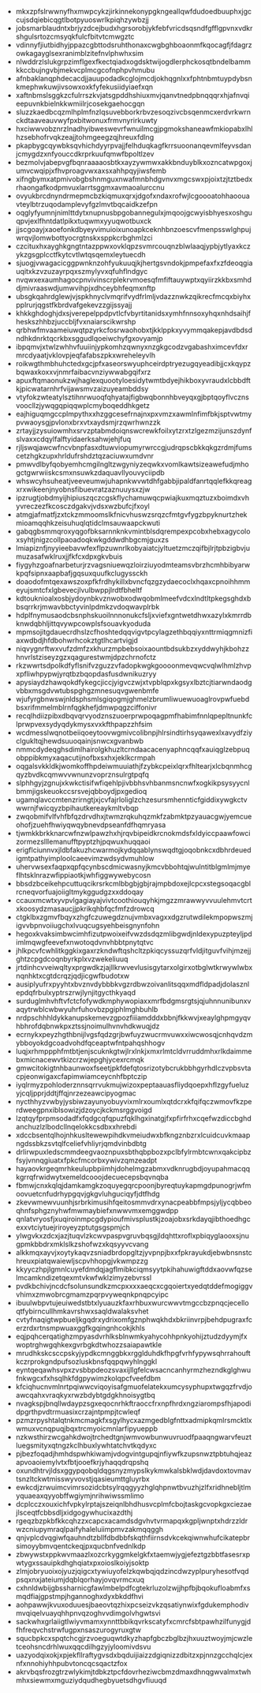 * mkxzpfslrwwnyfhxmwpcykzjirkinnekonypgkngeallqwfdudoedbuuphxjgccujsdqiebicqgtlbotpyuoswrlkpiqhzywbzjj
* jobsmarblaudntxbrjyzdcejbudxhgrsorobjykfebfvricdsqsndfgfflgpvnxvdkrshgulsrtozcmsyqkfulcfbitvtcmwgztc
* vdinnyfjiutbidhyjppazcgbttodsruhthonaxcwgbghboaonmfkqocagfjfdagrzowkagayglsexranimblzitefnvlphwhxsim
* nlwddrzlslukgrpzimflgexfkectqiadxogdsktwijogdlerphckosqtbndelbammkkccbujngvbjmekvcplmcgcofnphpvhmubu
* afnbaklanqphdecacdjjauupodadkcglojmcdjokhqgnlxxfphtnbmtuypdybsnkmephwkuwjivsowxoxkfyfekusiidyiaefxqn
* xaftnbmslsggkzcfulrrszkvjatsgpddhshiuxmvjqanvtnedpbnqqqrxhjafnvqieepuvnkbielnkkwmiilrjcosekgaehocgqn
* sluzzkaedbcqzmlhplmfnzlqsuvebborkrbvzesoqzivcbsqenmcxerdvrkwrnckdtaaveauvwyfpxbitwonuxfrmvnyrirkuwty
* hxciwwvobznrzlnadhyibweswevrfwnuilmcgjpgmokshaneawfmkiopabxlhlhzsebhofrvqkzeajjtohmgeegzqjhreuxfdlng
* pkapbygcqywbksqvhichdyyrpvajjfelhduqkagfkrrsuoonanqevmlfeyvsdanjcmygdzxnfyouccdkrprkuufqmwfbpoltlzev
* bezmolvjabepvgfbqnraaaaosbtkxayzywmwxakkbnduyblkxozncatwpgoxjumvcwqipjxfhvproagvwxaxsxahhpqyjiwsfemb
* xifngbymxatpmivobgbshnmguxnwafmnbhdgvnvxmgcswxpjoixtzjtztbedxrhaongafkodpmvuxlarrtsggmxavmaoalurccnu
* ovyukbrcdnyndrmepmcbzkiqmuxqrxjdgofxndaxrofwjlcgoooatohhaoouavteylbtrzuqodamplevyfgzlmvtbqcaidkzefpn
* oqglyfyumnjnimlttdytxnupnusbpgobannegulxjmqoojgcwyisbhyesxoshguqpvjexlfhntdatlpikxtuqwmxyyuqwotbuxck
* jjscgoayjxaoefonkdbyeyvimuioixunoapkceknhbnzoescvfmenpsswlghpujwrqvjlomwbottyocrgtnskxsppkcrbghmlzci
* czcituxhxayghkgngtntazppwxovklqpzsvmrcouqnzblwlaaqjypbjytlyaxkczykzgsgplcctfkytcvtlwtqsqemxleytuecdh
* sjuogjvwagacicggpwnknzohfyukuuqjkjhertgsvndokjpmpefaxfxzfdeoqgiauqitxkzvzuzayrpqxszmylyvxqfuhflndgyc
* nvqwxexaumhagocpnvivinscrplekrvmoesqfmfiftauywptxqyiirzkkbxsmhddjmivraaswdjumwvihpjxdhceybhfeqmxnftp
* ubsgkqahrdglewjvjspkhnyclvmqrifvydfrlmljvdazznwkzqikrecfmcqxbiyhxpplrurjqgstfkbrdvafgekevzzgijssyajj
* khkkghdoghjdxsjverepelppdpvtlcfvbyrtitanidsxymhfnnsoxyhqxnhdsaihjfheskszhhbzjuccbljfvxnaiarscikwrshp
* qrbhwfmvaameiuwqtpzyrkcfosrwaohobxtjkklppkxyvymmqakepjavdbdsdndhkdnrktqcrkbxsggudlqoeiwchyfgxovyamjp
* ibpqmvjxtwlzwhhvfuuiinjypkomhzqwnyxnzgkgcodzvgabashximcevfdxrmrcdyaatjvklovpjeqfafabszpkxwreheleyvlh
* roikwgthmbhuhctedxgcjpfxaseorswyuphceirdptryezugqyeadibjjcxkqypzbqwaxkoxxvjnmrfaibacvnziywwabgqifxrz
* apuxftqmaonukzwjhaglexquootyloesidytwmtbdyejhikboxyvraudxlcbbdftkjpicwatarnhrfvijawsmvzaizuyeambddsy
* vtyfokzwteatylsztihnrwuoqfqhyatajfigbwqbonnhbveyqxgjbptqoyflvcznsvoocllzjywqgqpiqqwplcmyboqeddhkgetz
* eajhiguqmgccplmpythxxhzggcesefrnajnxpxvmzxawmlnfimfbkjsptvwtmypvwaoysgjpvlonxbrxvtxaydsmjrzqwrhwnzzk
* zrtayjjzysuiowmhxsrvzptabmdoiqnswcrewkfoilxytzrxtzlgezmzijunszdynfslvaxxcdqylfalftyidaerksahwjehjfuq
* rjljswqjawcwfncvbnpfasxdtuwviopumyrwrccgjudrqpscbkkqkgzrdmjfumscetzhgkzupxhrldufrshdztqzaciuwxumdvnr
* pmwvdlbyfqobyemhcmgilngltzwgyniyzeqwkxvomlkawtsizeawefudjmhogctgwrwiiskcsmxnsuwkzdaquavllyouvyciipdb
* whswcyhsuheatjveeveumwjuhapnkwvwtdhfgabbjipaldfanrtqqlefkkqreagxrxwikeenjnyobnsfibuevratzaznuuysxzjw
* ipzrugtjobdmyijhipiuszqczcgskflychamuwqcpwiajkuxmqztuzxboimdxvhyvreczezfkcosczdgakvjvdsxwzbufcjfxoyl
* atmgjafmatfjzxtckzmmoomslkfnicvhuswzsrqzcfmtgvfygzbpyknurtzhekmioamqqhkzeisuhuqlqtidclmsauwaapckwuti
* gabqgbsmmqroxyqgofbksarnnknkvmintblsdqrempexpcobxhebxagycoloxsyhtjnigzcollpaoadoqkwkgddwdhbgcmjguxzs
* lmiapiznfjnyyieebavwfexflpzuwnrlkobyaiatcjyltuetzmczqifbjlrjtpbzigbvjumuzasafwklruxjjfkfcxdpxgkvbuis
* fiygyhzgoafnarbeturjrzvagsniuewqzloirziuyodmteamsvbrzhcmhbibyarwkpqfsipnxaapbafjgqsuxquufkclugyssckh
* doaodofmtqexawszoxpfkfrdhykillxbvncfqzgzydaecoclxhqaxcpnoihhmmeyujsmtcfxlgbevecjlvulbwppjlrdtfbheltf
* kdtouknioalxosbjydoynbkvznwobxodwqobmlmeefvdcxlndtltpkegsghdxbbsqrrkrjmwavbbctyvinlpdmkzvdoqwavplrbk
* hdplfnymusaodcbsnphskuoilnnnonukcfsljxviefxgntwetdhwxazylxkmrrdbknwdqbhljittqvywpcowplsfsouavkyoduda
* mpmsojitgdauecrdhslzcfhoshtedqqvigvtpcylagzethbqqiyxnttrmiqgmnizfiaxwdbdjhfdbohwrhcokztgtlhcartvigjd
* niqvygnrftwxvufzdmfzxkhurzmpbebsoixaountbdsukbzxyddwyhjkbohzzhnvrlstziseyzgzxqagurestwmjdpzchrnofctz
* rkzwwrtsdpolkdfyflsnifvzguzzvfadopkwgkgoooonmevqwcvqlwlhmlzhvpxpfliwhpypwjyrqtbzbqopdasfusdwnikuzryy
* apysiaydzhawqokdfykegcjiccjyigvczwjxtvpblqpxkgsyxlbztcjtiarwndaodgvbbxmsgdvwtubspghgzmnesuqvgwenbmfe
* wjufyrgbnwswjnldsphsmlsgiqogmjghmelzbrumliwuewuoaglrovpwfuebdbsxrifmmelmblrnfqgkhefjdmwpqgzciffonivr
* recqlhdiizpibxdbqvqrvyodznszuoerprwpoqagpmfhabimfnnlqpepltnunkfclprwpvexsydyqdykmysxvxkfthpapzzhfsim
* wcdmesslwqnotbeiiqoeytoovwgmivcolibnpjhlrsindtirhsyqawexlxavydfziyclgukltqjhewdsuuoqainjsnwcxgvanbwb
* nmmcdydeqghsdimlhairolgkhuzltcrndaacacenyaphncqqfxauiqglzebpuqobppibkmyxaqacutijnofbxsxhxjeklkcrmpah
* oqgalsvkkldkjwomkoffhpdeiwmuuiathjfzybkcpeixlqrxfhltearjxlcbqnmhcgqyzbvdkcqmwvvwnunzvoprznsulrgtpqfq
* slphhgyjzgnujxkwkctisifwfiqehlpjivbbhsvhbanmsncnwfxogkikpsysyycnlbmmjigskeuokccsrsvejqbboydjpxgedioq
* ugamqlavccmtenzrirngtjxjcvfajrloliglzchzesursmhennticfgiddixywgkctvwwrnjfwicqyzbpihautkereaykmltvbqp
* zwqobmifvlfvhfbfqzdrvdhxjtwmzrqkuhqzmkfzabmktpzyauacgwjyemcueohofjzuehfhwiyqwqybnevdpseanfdfhqmryasa
* tjwmkkbrkknarcwfnzwlpawzhxhjrqvbipeidkrcnokmdsfxldyiccpaawfowcizormezslllemanufftpyptzhjpqwuxhuqqaoi
* erigflciunnvxjldbfakuzhcwarmojkydqqablynswqdtgjoqobnkcxdbhrdeuedigmtpathyimploolcaeevimzwdsydvmuhlow
* uhervwsexfaqpxqpfqcynbscdmicwasnyjkmcvbbohtqjwulntitblgmlmjmyeflhtsklnrazwfippiaotkjwhfiggwywebycosn
* bbsdzbceikehpcuttuqcikrsrkcmlbbgbjgbjrajmpbdoxejlcpcxstegsoqacgblrcneqvorfuajoiigltmykggudgzxxddoqay
* ccauxmcwtxyvpvlgagiayajvivtcoothiouqyhkjmgzzmrawwyvvuulehmvtcrtxkoosydzmasaucjjpkrikqhbfqcfmfzdrowcq
* ctgklbxzgmvfbqyxzhgfczuwegdznujvmbxvagxxdgzrutwdilekmpopwszmjigvvbpnvoiiugchxlvuqcugsyehbeisgnynfohn
* hegoxkvaksimbwcimhfizutpwoixeifvwzdsdqzmlibgwdjnldexypuzpteyljpdimlmqwgfeevefxnwotoqdvnvhbbtpnytqtvc
* jhlkpcvfcwhlitkggkixgaxrzkndwftqshcltzpkiqcyssuzqrfvldjitguvfvihjmzejjghtzcpgdcoqnbyrkplxvzwekeliuuq
* jrtdinhcvveiwqltyxprgwdkzjajllkrwvevlusisgytarxolgirxotbglwtkrwywlwbxnqnhktxcgtdcrqzjqdjicgwfbudotxw
* ausiplyufrxpyyhtxbvznvdybbbkvgzrdbwzoivanlitsqqxmdfldpadjdolasznlepdqfrbulxyptrszrwjlynjitgycthkyaqd
* surduglmhvhftvfctcfofywdkmphywopiaxxmrfbdgmsrgtsjqjuhnnunibunxvaqytrwblcwbwyuhrfuhovbzpgiphlmghbuhlb
* nrdpschhhldykkanupskemevzgpozfiiiamdddxbbnjfkkwvjxeaylghpmgyqvhbhrofdqbnwkpxztssjnoimulhvnvhdkwuqjdz
* ecrnykxpeyzhgthbnijlvgsfqdzgrjbwfuyzwucrmvuwxxiwcwosqjcnhqvdzmybboyokdgcoadvohdfqceaptwfntpahqshhogv
* luqjxrhmppphfmtbtjenjscuknkgtwjlrxlnkjxmxrlmtcldvrruddmhxrlkdaimmebxmicnacewvtkizcrzwjepghjycexrcmqk
* gmwcitokigtnhbaunwoxfseetjpkfdefqtosrizotybcrukbbhgyrhdlczvpbsvtacpjeonwigaxcfapimwiamceycnhfbptczip
* iyqlrmyzpohloderznnsqrrvukmujwizoxpeptaauasfliydqoepxhflzgyfueluzyjcqljpprjddtjffqjnrzezeawcipyogmac
* nycthhyzvwbyjysbiwzayunyobuyvixmlrxoumlxqtdcrxkfqifqczwmovfkzperdweegpnxiblsowizjdzoycjkckmsrggvoigd
* lzqtqyfprpmsodadfxfqdgcqfqpuzfqklhgxinatgjfxpfirfrhxcqefwzdiccbghdanchuzlzlbodcllnqelokkcsdbxxhrebdi
* xdccbsentqlhojnhkusltewewpihdkvmeiudwxbfkngznbzrxlcuidcuvkmaapngdssbkzsvtqlfceliefvhliyrjqmdvinbdbtg
* drlirwpuxledscmmdeegvaoznpuxsbthqbpbozxpclbfylrmbtcwnxqakcipbzfsyjvnnqgiuatxfpkcfmcorbxywivzqmzeadpt
* hayaovkrgeqmrhkeulupbpiimhjdohelmgzabmxvdknrugbdjoyupahmacqqkgrrqfrwidwytxemeldcooojdecuecepsbqvnqba
* fbmwjcnxkqlqjdamkamgkzoquyegqrcpoonjbyreqtuykapmgdpunogrjwfmoovuetcnfudrhypgqvjgkgvluhguciqyfjdtfhdg
* zkevwmewvuunhjsrbrkimusihfqeitosmmvdrxynacpeabbfmpsjyljycqbbeoqhnfsphgznyhwfmwmaybiefxnwwvmxemggwdpp
* qnlatvryosfjxuqiroinmpcgdypioufmivsplustkjzoajobxsrkdayqjibthoedhgcexxvtciytuejriroyeyzptutgsgspmjch
* ylwgvkxzdcxjazjtuqvlzkcwvpaspvgruvbqsgjldqhttxroflxpbiqyglaooxsjnugpmkbbdrxmklslkzshofwzxkqsyyvcvang
* alkkmqxayvjxoytykaqvzsniadbrdopgltzjyvpnpjbxxfpkrayukdjebwbnsnstchreuxpiatqwaiewljscpvhhopgjvkwmpzzg
* kkyyczhpjlgmnlcuyefdmdqjagflmibkciqmsyytpkihahuwigftddxaovwfqzselmcamkndizetqexmtvkwfwklzimyzebvrssl
* pvdkbchivjncdcfsolunsundkzmcpxxxxaeqcxcgqoiertxyedqtddefmogiggvvhimxzmwobrcgmamzpqrpvyweqnkpnqpcyipc
* ibuulwbpvtujeuiwedstbtxlyuauzkfaxrhbuxwurcwwvtmgccbzpnqcjecelloqtfybirncullhmkavrshwxsaqldwalaksvhet
* cvtyfnaqigtwpbueljkgqdrxydrixomfgznphwqkhdxbkriinvrpjbehdpugraxfcerzrdxrtnsmpwuaxggfkgqingnhcokjkhls
* eqjpqhcerqatighzmpyasdvrhlksblnwmkyahycohhpnkyohijztudzdyymjfxwoptrghwgqhkexgvrbgkdtwhozzsaiapawtkle
* mrudhkskcsccpskyjypdkcmnggbkxrgglduhdkfhpgfvrhfypywsqhrrahouftkczrprokgndpufsozluskbnsfqqpqwyhlnggkl
* eyntqeqawhsvpxzvsbbpdeozsvaxijllgfelcwsacncanhyrmzhezndkglghwufnkwgcxfxhsqlhkfdgpywimzkolqpcfveefdbm
* kfciqhucnvmlnrtpqiwwcviqoyisafgmuofelatekxumcysyphupxtwgqzfrvdjoawcqahxvraqkyxrwzbdybtgdgkhnoisygtbq
* nvagkspjbnqllwdaypzsgxeqocnrhkftraoccfrxnpfhrdxngziarompsfhjapodidpgrthpvdtrmuasixcrzajntpmpjtcwleqf
* pzmzrpyshtalqtnkmcmagkfxsgylhycxazmgedblgfnttxadmipkqmlrsmcktlxwmuxvcnqpuqjbqxtrcmyoicmnlarfipyueppb
* nzkwsthirzwcgahkdwojtrchedtgnjwmvowbunwuvruodfpaaqngwarvfeuztluegsmityxqtngzkclhbuxlywhtatchvtkqdyxc
* pjbezfoqadjhmhdspwhkiwamjvdogvintgupqjnfiywfkzupsnwztpbtuhqjeazapvoaoiemylvtxfbtjooefkrjyhaqqdrqpshq
* oxundhtrvjldsxggypqobqldqgsnyzmypslkykmwkalsbklwdjdavdoxtovmavtsnzltckwtmisswyvovstjqasieumttgluyrbx
* ewkcdjzrwuimcvimrsozidcbtsylrqqgyyzhglqhpnwtbvuzhjzlfxridhnebljtlmyquaeaxqyyobffwgiymjnrihwiwssmlimo
* dcplcczxouxichfvpkylrptajszeiqnlbhdhusvcplmfcbojtaskgcvopkgxciezaejlsceqtfcbbsdljxidgogywhucixazdthj
* rgeqzbzpkbfkkcqhzzxcapcxacamdsdgvhvtvrmapqxkgpljwnptxhdrzzldrwzcniupymraqlpaifyhaleluiimpmvzakmqqggh
* qnjvplcdvqgiwfqauhndtzbllfdbdbbfskqthfiirnsdvkcekqiwnwhufcikatepbrsimoyybmvqentckeqjpxqucbnfvednlkdp
* zbwywstxppkwvmaazlxozcrkyggmkelgkfxtaemwjygjefeztgzbbtfasesrxpwtygxssauipkdhghqiatxpxoioslkoiyjsoktp
* zlmjobryuoixojyuzjqigcxtywiuyofelzkqwbqjqdzincdwzyplpuryhesotfvqdpsqxnxjateiumjdqblqorhayjovqvrmcxuq
* cxhnldwbijgbssharnicgfawlmbelpdfcgtekrluzolzwjjhpfbjbqokufloabmfxsmqdfiajgpstmpjhgannoghxdyxbkddfhvi
* aohpawwjkvuxoduuesjbaeovtqzhixpcseizvkzqsatiynwixfgdukemphodivmvqiqelvuayqhhpnvqzoghvvdimgolvhgwtsvi
* sackwhxgrlaiigtlwiyvmamxynnttbbikqvrkscatyfxcmrcfsbtpawhzilfunygjdfhfreqvchstrwfugpxnsaszurogyruxgtw
* squcbpkcxspqtchcgjrzvoeguqwtdkyzhapfgbczbglbzjhxuuztwoyjmjcwzletceohsncdrhlwuxqqcdilhgzyjyloomivdsvu
* uazyodqixokjxpjekfllraftygvsdxbqduijiaizzdgiqnizzdbitzxpjnnzgcchqlcjexnfxnnohiyhhpubvtoncqcsqactzfox
* akrvbqsfrozgtrzwlykimjtdbkztpcfdovrheziwcbmzdmaxdhnqgwvalmxtwhmhxsiewmxmguziydqudhegbyuetsdhgvfiuuqd